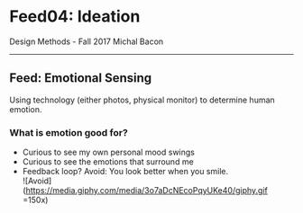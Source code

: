 
Feed04: Ideation
================

Design Methods - Fall 2017
Michal Bacon

-------

## Feed: Emotional Sensing
Using technology (either photos, physical monitor) to determine human emotion.

### What is emotion good for?
* Curious to see my own personal mood swings
* Curious to see the emotions that surround me
* Feedback loop?
  Avoid: You look better when you smile.  
  ![Avoid](https://media.giphy.com/media/3o7aDcNEcoPqyUKe40/giphy.gif =150x)